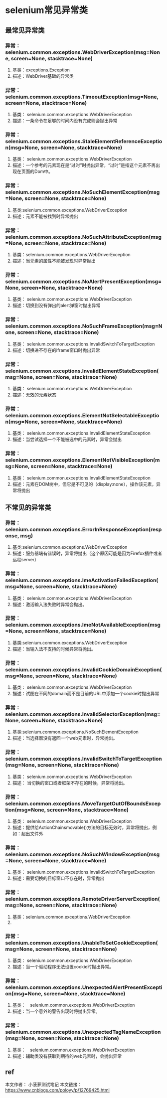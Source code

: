 # selenium常见异常类

## 最常见异常类
### 异常：selenium.common.exceptions.WebDriverException(msg=None, screen=None, stacktrace=None)

1. 基类：exceptions.Exception
2. 描述：WebDriver基础的异常类

 

### 异常：selenium.common.exceptions.TimeoutException(msg=None, screen=None, stacktrace=None)

1. 基类： selenium.common.exceptions.WebDriverException
1. 描述：一条命令在足够的时间内没有完成则会抛出异常

 

### 异常：selenium.common.exceptions.StaleElementReferenceException(msg=None, screen=None, stacktrace=None)

1. 基类： selenium.common.exceptions.WebDriverException
1. 描述：一个参考的元素现在是“过时”时抛出异常，“过时”是指这个元素不再出现在页面的Dom中。

 

### 异常：selenium.common.exceptions.NoSuchElementException(msg=None, screen=None, stacktrace=None)

1. 基类:selenium.common.exceptions.WebDriverException
1. 描述：元素不能被找到时异常抛出

 

### 异常：selenium.common.exceptions.NoSuchAttributeException(msg=None, screen=None, stacktrace=None)

1. 基类：selenium.common.exceptions.WebDriverException
1. 描述：当元素的属性不能被发现时异常抛出

 

### 异常：selenium.common.exceptions.NoAlertPresentException(msg=None, screen=None, stacktrace=None)

1. 基类： selenium.common.exceptions.WebDriverException
1. 描述：切换到没有弹出的alert弹窗时抛出异常

 

### 异常：selenium.common.exceptions.NoSuchFrameException(msg=None, screen=None, stacktrace=None)

1. 基类： selenium.common.exceptions.InvalidSwitchToTargetException
1. 描述：切换进不存在的iframe窗口时抛出异常

 

### 异常：selenium.common.exceptions.InvalidElementStateException(msg=None, screen=None, stacktrace=None)

1. 基类： selenium.common.exceptions.WebDriverException
1. 描述：无效的元素状态

 

### 异常： selenium.common.exceptions.ElementNotSelectableException(msg=None, screen=None, stacktrace=None)

1. 基类： selenium.common.exceptions.InvalidElementStateException
1. 描述：当尝试选择一个不能被选中的元素时，异常会抛出

 

### 异常：selenium.common.exceptions.ElementNotVisibleException(msg=None, screen=None, stacktrace=None)

1. 基类： selenium.common.exceptions.InvalidElementStateException
1. 描述：元素在DOM树中，但它是不可见的（display:none），操作该元素，异常将抛出

 

## 不常见的异常类
### 异常：selenium.common.exceptions.ErrorInResponseException(response, msg)

1. 基类:selenium.common.exceptions.WebDriverException
1. 描述：服务器端有错误时，异常将抛出（这个原因可能是因为Firefox插件或者远程server）

 

### 异常：selenium.common.exceptions.ImeActivationFailedException(msg=None, screen=None, stacktrace=None)

1. 基类： selenium.common.exceptions.WebDriverException
1. 描述：激活输入法失败时异常会抛出。

 

### 异常：selenium.common.exceptions.ImeNotAvailableException(msg=None, screen=None, stacktrace=None)

1. 基类:selenium.common.exceptions.WebDriverException
1. 描述：当输入法不支持的时候异常将抛出。

 

### 异常：selenium.common.exceptions.InvalidCookieDomainException(msg=None, screen=None, stacktrace=None)

1. 基类： selenium.common.exceptions.WebDriverException
1. 描述：试图在不同的domain而不是目前的URL中添加一个cookie时抛出异常

 

### 异常：selenium.common.exceptions.InvalidSelectorException(msg=None, screen=None, stacktrace=None)

1. 基类:selenium.common.exceptions.NoSuchElementException
1. 描述：当选择器没有返回一个web元素时，异常抛出。

 

### 异常：selenium.common.exceptions.InvalidSwitchToTargetException(msg=None, screen=None, stacktrace=None)

1. 基类： selenium.common.exceptions.WebDriverException
1. 描述： 当切换的窗口或者框架不存在的时候，异常将抛出。

 

### 异常：selenium.common.exceptions.MoveTargetOutOfBoundsException(msg=None, screen=None, stacktrace=None)

1. 基类： selenium.common.exceptions.WebDriverException
1. 描述：提供给ActionChainsmovable()方法的目标无效时，异常将抛出，例如：超出文件外

 

### 异常：selenium.common.exceptions.NoSuchWindowException(msg=None, screen=None, stacktrace=None)

1. 基类： selenium.common.exceptions.InvalidSwitchToTargetException
1. 描述：需要切换的目标窗口不存在时，异常抛出

 

### 异常：selenium.common.exceptions.RemoteDriverServerException(msg=None, screen=None, stacktrace=None)

1. 基类：selenium.common.exceptions.WebDriverException
1.  

### 异常：selenium.common.exceptions.UnableToSetCookieException(msg=None, screen=None, stacktrace=None)

1. 基类： selenium.common.exceptions.WebDriverException
1. 描述：当一个驱动程序无法设置cookie时抛出异常。

 

### 异常：　selenium.common.exceptions.UnexpectedAlertPresentException(msg=None, screen=None, stacktrace=None)

1. 基类：　selenium.common.exceptions.WebDriverException
1. 描述：当一个意外的警告出现时将抛出异常。

 

### 异常：　selenium.common.exceptions.UnexpectedTagNameException(msg=None, screen=None, stacktrace=None)

1. 基类：　selenium.common.exceptions.WebDriverException
1. 描述：辅助类没有获取到期待的web元素时，会抛出异常



## ref
本文作者： 小菠萝测试笔记
本文链接： https://www.cnblogs.com/poloyy/p/12769425.html

